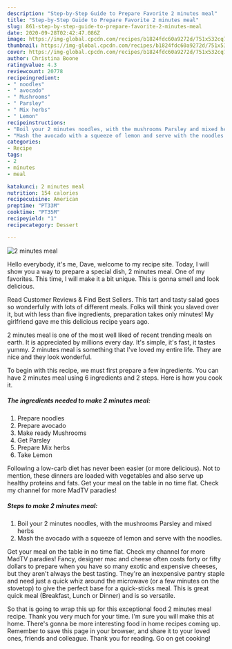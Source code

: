 ```yaml
---
description: "Step-by-Step Guide to Prepare Favorite 2 minutes meal"
title: "Step-by-Step Guide to Prepare Favorite 2 minutes meal"
slug: 861-step-by-step-guide-to-prepare-favorite-2-minutes-meal
date: 2020-09-28T02:42:47.086Z
image: https://img-global.cpcdn.com/recipes/b1824fdc60a9272d/751x532cq70/2-minutes-meal-recipe-main-photo.jpg
thumbnail: https://img-global.cpcdn.com/recipes/b1824fdc60a9272d/751x532cq70/2-minutes-meal-recipe-main-photo.jpg
cover: https://img-global.cpcdn.com/recipes/b1824fdc60a9272d/751x532cq70/2-minutes-meal-recipe-main-photo.jpg
author: Christina Boone
ratingvalue: 4.3
reviewcount: 20778
recipeingredient:
- " noodles"
- " avocado"
- " Mushrooms"
- " Parsley"
- " Mix herbs"
- " Lemon"
recipeinstructions:
- "Boil your 2 minutes noodles, with the mushrooms Parsley and mixed herbs"
- "Mash the avocado with a squeeze of lemon and serve with the noodles."
categories:
- Recipe
tags:
- 2
- minutes
- meal

katakunci: 2 minutes meal 
nutrition: 154 calories
recipecuisine: American
preptime: "PT33M"
cooktime: "PT35M"
recipeyield: "1"
recipecategory: Dessert

---
```



![2 minutes meal](https://img-global.cpcdn.com/recipes/b1824fdc60a9272d/751x532cq70/2-minutes-meal-recipe-main-photo.jpg)

Hello everybody, it's me, Dave, welcome to my recipe site. Today, I will show you a way to prepare a special dish, 2 minutes meal. One of my favorites. This time, I will make it a bit unique. This is gonna smell and look delicious.

Read Customer Reviews &amp; Find Best Sellers. This tart and tasty salad goes so wonderfully with lots of different meals. Folks will think you slaved over it, but with less than five ingredients, preparation takes only minutes! My girlfriend gave me this delicious recipe years ago.

2 minutes meal is one of the most well liked of recent trending meals on earth. It is appreciated by millions every day. It's simple, it's fast, it tastes yummy. 2 minutes meal is something that I've loved my entire life. They are nice and they look wonderful.


To begin with this recipe, we must first prepare a few ingredients. You can have 2 minutes meal using 6 ingredients and 2 steps. Here is how you cook it.

<!--inarticleads1-->

##### The ingredients needed to make 2 minutes meal:

1. Prepare  noodles
1. Prepare  avocado
1. Make ready  Mushrooms
1. Get  Parsley
1. Prepare  Mix herbs
1. Take  Lemon


Following a low-carb diet has never been easier (or more delicious). Not to mention, these dinners are loaded with vegetables and also serve up healthy proteins and fats. Get your meal on the table in no time flat. Check my channel for more MadTV paradies! 

<!--inarticleads2-->

##### Steps to make 2 minutes meal:

1. Boil your 2 minutes noodles, with the mushrooms Parsley and mixed herbs
1. Mash the avocado with a squeeze of lemon and serve with the noodles.


Get your meal on the table in no time flat. Check my channel for more MadTV paradies! Fancy, designer mac and cheese often costs forty or fifty dollars to prepare when you have so many exotic and expensive cheeses, but they aren&#39;t always the best tasting. They&#39;re an inexpensive pantry staple and need just a quick whiz around the microwave (or a few minutes on the stovetop) to give the perfect base for a quick-sticks meal. This is great quick meal (Breakfast, Lunch or Dinner) and is so versatile. 

So that is going to wrap this up for this exceptional food 2 minutes meal recipe. Thank you very much for your time. I'm sure you will make this at home. There's gonna be more interesting food in home recipes coming up. Remember to save this page in your browser, and share it to your loved ones, friends and colleague. Thank you for reading. Go on get cooking!
